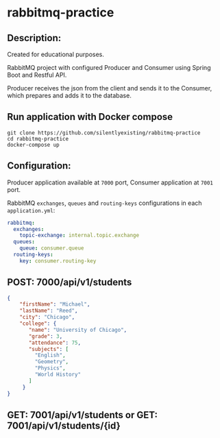 # rabbitmq-practice

## Description:

Created for educational purposes.

RabbitMQ project with configured Producer and Consumer using Spring Boot and Restful API.

Producer receives the json from the client and sends it to the Consumer, which prepares and adds it to the database.

## Run application with Docker compose
```
git clone https://github.com/silentlyexisting/rabbitmq-practice
cd rabbitmq-practice
docker-compose up
```

## Configuration:

Producer application available at `7000` port, Consumer application at `7001` port.

RabbitMQ `exchanges`, `queues` and `routing-keys` configurations in each `application.yml`:
```yaml
rabbitmq:
  exchanges:
    topic-exchange: internal.topic.exchange
  queues:
    queue: consumer.queue
  routing-keys:
    key: consumer.routing-key
```

## POST: 7000/api/v1/students
```json
{
    "firstName": "Michael",   
    "lastName": "Reed",
    "city": "Chicago",
    "college": {
       "name": "University of Chicago",
       "grade": 3,
       "attendance": 75,
       "subjects": [
         "English",
         "Geometry",
         "Physics",
         "World History"
       ]
     }
}
```

## GET: 7001/api/v1/students or GET: 7001/api/v1/students/{id}
